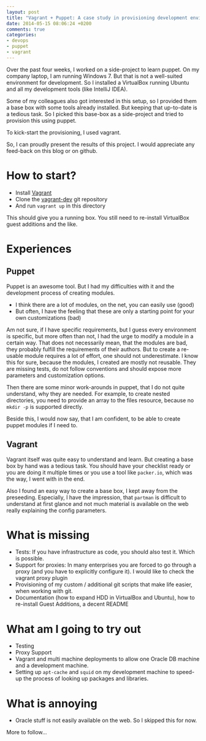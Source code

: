 ```yaml
---
layout: post
title: "Vagrant + Puppet: A case study in provisioning development environments"
date: 2014-05-15 08:06:24 +0200
comments: true
categories:
- devops
- puppet
- vagrant
---
```

Over the past four weeks, I worked on a side-project to learn puppet.
On my company laptop, I am running Windows 7. But that is not a well-suited environment for development.
So I installed a VirtualBox running Ubuntu and all my development tools (like IntelliJ IDEA).

Some of my colleagues also got interested in this setup, so I provided them a base box with some tools already installed.
But keeping that up-to-date is a tedious task. So I picked this base-box as a side-project and tried to provision this using puppet.

To kick-start the provisioning, I used vagrant.

So, I can proudly present the results of this project. I would appreciate any feed-back on this blog or on github.

<!-- more -->

# How to start?

* Install [Vagrant](http://www.vagrantup.com) 
* Clone the [vagrant-dev](http://github.com/rattermeyer/vagrant_dev) git repository
* And run ``vagrant up`` in this directory

This should give you a running box. You still need to re-install VirtualBox guest additions and the like. 

# Experiences
## Puppet
Puppet is an awesome tool. But I had my difficulties with it and the development process of creating modules.

* I think there are a lot of modules, on the net, you can easily use (good)
* But often, I have the feeling that these are only a starting point for your own customizations (bad)

Am not sure, if I have specific requirements, but I guess every environment is specific, but more often than not, I had the urge to modify a module in a certain way.
That does not necessarily mean, that the modules are bad, they probably fulfill the requirements of their authors. But to create a re-usable module requires
a lot of effort, one should not underestimate. I know this for sure, because the modules, I created are mostly not reusable. They are missing tests, do not follow conventions and should expose more parameters and customization options.

Then there are some minor work-arounds in puppet, that I do not quite understand, why they are needed. For example, to create nested directories, you need to provide an array to the files resource, because no ``mkdir -p`` is supported directly.

Beside this, I would now say, that I am confident, to be able to create puppet modules if I need to. 

## Vagrant
Vagrant itself was quite easy to understand and learn. But creating a base box by hand was a tedious task. You should have your checklist ready or you are doing it multiple times or you use a tool like ``packer.io``, which was the way, I went with in the end.

Also I found an easy way to create a base box, I kept away from the preseeding. Especially, I have the impression, that ``partman`` is difficult to understand at first glance and not much material is available on the web really explaining the config parameters.

# What is missing
* Tests: If you have infrastructure as code, you should also test it. Which is possible.
* Support for proxies: In many enterprises you are forced to go through a proxy (and you have to explicitly configure it). I would like to check the vagrant proxy plugin
* Provisioning of my custom / additional git scripts that make life easier, when working with git.
* Documentation (how to expand HDD in VirtualBox and Ubuntu), how to re-install Guest Additions, a decent README

# What am I going to try out
* Testing
* Proxy Support
* Vagrant and multi machine deployments to allow one Oracle DB machine and a development machine.
* Setting up ``apt-cache`` and ``squid`` on my development machine to speed-up the process of looking up packages and libraries.

# What is annoying
* Oracle stuff is not easily available on the web. So I skipped this for now.

More to follow...
